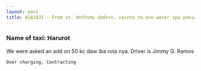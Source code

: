 ```yaml
---
layout: post
title: A1A1831 - From st. Anthony sbdvsn, cainta to ace water spa pasig. We were charged additional 50 upon riding kc daw iba ruta nya, as if may rota na pla taxi ngaun at malapit lang din nmn
---
```


### Name of taxi: Harurot

We were asked an add on 50 kc daw iba rota nya. Driver is Jimmy G. Ramos

```Over charging, Contracting```
